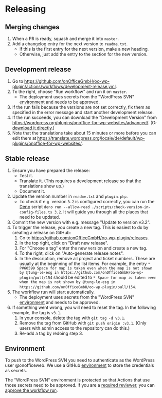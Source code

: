 # Releasing

## Merging changes

1. When a PR is ready, squash and merge it into `master`.
2. Add a changelog entry for the next version to `readme.txt`.
    - If this is the first entry for the next version, make a new heading.
    - Otherwise, just add the entry to the section for the new version.

## Development release

1. Go to https://github.com/onOfficeGmbH/oo-wp-plugin/actions/workflows/development-release.yml.
2. To the right, choose "Run workflow" and run it on `master`.
    - The deployment uses secrets from the "WordPress SVN" [environment](#environment) and needs to be approved.
3. If the run fails because the versions are not set correctly, fix them as specified in the error message and start another development release.
4. If the run succeeds, you can download the "Development Version" from https://wordpress.org/plugins/onoffice-for-wp-websites/advanced/. (Or [download it directly](https://downloads.wordpress.org/plugin/onoffice-for-wp-websites.zip).)
5. Note that the translations take about 15 minutes or more before you can edit them at https://translate.wordpress.org/locale/de/default/wp-plugins/onoffice-for-wp-websites/.

## Stable release

1. Ensure you have prepared the release:
    - Test it.
    - Translate it. (This requires a development release so that the translations show up.)
    - Document it.
2. Update the version number in `readme.txt` and `plugin.php`.
    - To check if e.g. version `3.2` is configured correctly, you can run the [Deno](https://deno.land/) script `deno run --allow-read ./scripts/check-version-in-config-files.ts 3.2`. It will guide you through all the places that need to be updated.
3. Commit the new version with e.g. message "Update to version v3.2".
4. To trigger the release, you create a new tag. This is easiest to do by creating a release on GitHub:
    1. Go to https://github.com/onOfficeGmbH/oo-wp-plugin/releases.
    2. In the top right, click on "Draft new release".
    3. For "Choose a tag" enter the new version and create a new tag.
    4. To the right, click on "Auto-generate release notes".
    5. In the description, remove all project and ticket numbers. These are usually at the beginning of the list items. For example, the entry `*  P#60599 Space for map is taken even when the map is not shown by @tung-le-esg in https://github.com/onOfficeGmbH/oo-wp-plugin/pull/154` should be edited to `* Space for map is taken even when the map is not shown by @tung-le-esg in https://github.com/onOfficeGmbH/oo-wp-plugin/pull/154`.
5. The workflow run will start automatically.
    - The deployment uses secrets from the "WordPress SVN" [environment](#environment) and needs to be approved.
6. If something went wrong, you will need to reset the tag. In the following example, the tag is `v3.1`.
    1. In your console, delete the tag with `git tag -d v3.1`.
    2. Remove the tag from GitHub with `git push origin :v3.1`. (Only users with admin access to the repository can do this.)
    3. Re-add a tag by redoing step 3.

## Environment

To push to the WordPress SVN you need to authenticate as the WordPress user @onofficeweb. We use a GitHub [environment](https://docs.github.com/en/actions/deployment/targeting-different-environments/using-environments-for-deployment) to store the credentials as secrets.

The "WordPress SVN" environment is protected so that Actions that use those secrets need to be approved. If you are a [required reviewer](https://docs.github.com/en/actions/deployment/targeting-different-environments/using-environments-for-deployment#required-reviewers), you can [approve the workflow run](https://docs.github.com/en/actions/managing-workflow-runs/reviewing-deployments).